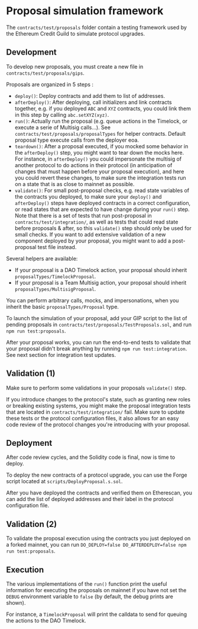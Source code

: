 # Proposal simulation framework

The `contracts/test/proposals` folder contain a testing framework used by the Ethereum Credit Guild to simulate protocol upgrades.

## Development

To develop new proposals, you must create a new file in `contracts/test/proposals/gips`.

Proposals are organized in 5 steps :

- `deploy()`: Deploy contracts and add them to list of addresses.
- `afterDeploy()`: After deploying, call initializers and link contracts together, e.g. if you deployed `ABC` and `XYZ` contracts, you could link them in this step by calling `abc.setXYZ(xyz)`.
- `run()`: Actually run the proposal (e.g. queue actions in the Timelock, or execute a serie of Multisig calls...). See `contracts/test/proposals/proposalTypes` for helper contracts. Default proposal type execute calls from the deployer eoa.
- `teardown()`: After a proposal executed, if you mocked some behavior in the `afterDeploy()` step, you might want to tear down the mocks here. For instance, in `afterDeploy()` you could impersonate the multisig of another protocol to do actions in their protocol (in anticipation of changes that must happen before your proposal execution), and here you could revert these changes, to make sure the integration tests run on a state that is as close to mainnet as possible.
- `validate()`: For small post-proposal checks, e.g. read state variables of the contracts you deployed, to make sure your `deploy()` and `afterDeploy()` steps have deployed contracts in a correct configuration, or read states that are expected to have change during your `run()` step. Note that there is a set of tests that run post-proposal in `contracts/test/integration/`, as well as tests that could read state before proposals & after, so this `validate()` step should only be used for small checks. If you want to add extensive validation of a new component deployed by your proposal, you might want to add a post-proposal test file instead.

Several helpers are available:

- If your proposal is a DAO Timelock action, your proposal should inherit `proposalTypes/TimelockProposal`.
- If your proposal is a Team Multisig action, your proposal should inherit `proposalTypes/MultisigProposal`.

You can perform arbitrary calls, mocks, and impersonations, when you inherit the basic `proposalTypes/Proposal` type.

To launch the simulation of your proposal, add your GIP script to the list of pending proposals in `contracts/test/proposals/TestProposals.sol`, and run `npm run test:proposals`.

After your proposal works, you can run the end-to-end tests to validate that your proposal didn't break anything by running `npm run test:integration`. See next section for integration test updates.

## Validation (1)

Make sure to perform some validations in your proposals `validate()` step.

If you introduce changes to the protocol's state, such as granting new roles or breaking existing systems, you might make the proposal integration tests that are located in `contracts/test/integration/` fail. Make sure to update these tests or the protocol configuration files, it also allows for an easy code review of the protocol changes you're introducing with your proposal. 

## Deployment

After code review cycles, and the Solidity code is final, now is time to deploy.

To deploy the new contracts of a protocol upgrade, you can use the Forge script located at `scripts/DeployProposal.s.sol`.

After you have deployed the contracts and verified them on Etherescan, you can add the list of deployed addresses and their label in the protocol configuration file.

## Validation (2)
To validate the proposal execution using the contracts you just deployed on a forked mainnet, you can run `DO_DEPLOY=false DO_AFTERDEPLOY=false npm run test:proposals`.

## Execution
The various implementations of the `run()` function print the useful information for executing the proposals on mainnet if you have not set the `DEBUG` environment variable to `false` (by default, the debug prints are shown).

For instance, a `TimelockProposal` will print the calldata to send for queuing the actions to the DAO Timelock.
